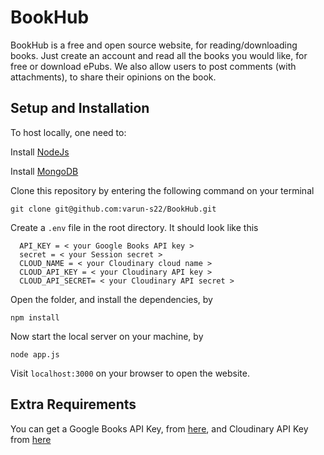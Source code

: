 # BookHub

BookHub is a free and open source website, for reading/downloading books. Just create an account and read all the books you would like, for free or download ePubs. We also allow users to post comments (with attachments), to share their opinions on the book.

## Setup and Installation

To host locally, one need to: 

Install [NodeJs](https://nodejs.org/en/download/)

Install [MongoDB](https://www.mongodb.com/)


Clone this repository by entering the following command on your terminal
```
git clone git@github.com:varun-s22/BookHub.git
```


Create a `.env` file in the root directory. It should look like this

```
  API_KEY = < your Google Books API key >
  secret = < your Session secret >
  CLOUD_NAME = < your Cloudinary cloud name >
  CLOUD_API_KEY = < your Cloudinary API key >
  CLOUD_API_SECRET= < your Cloudinary API secret >
 ```
 
Open the folder, and install the dependencies, by 
```
npm install
```

Now start the local server on your machine, by 
```
node app.js
```
Visit `localhost:3000` on your browser to open the website.

## Extra Requirements

You can get a Google Books API Key, from [here](https://developers.google.com/books), and Cloudinary API Key from [here](https://cloudinary.com/)

